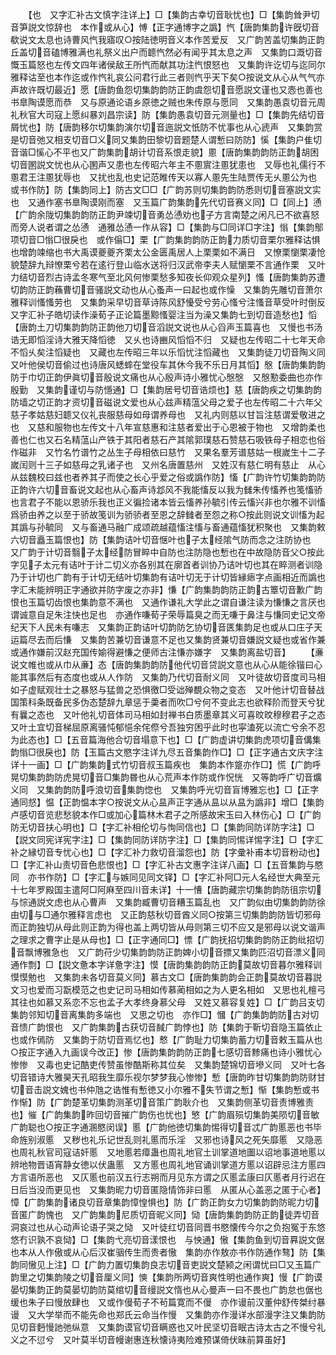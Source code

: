 <!-- { "loadSidebar": true } -->
　　【也　又字汇补古文慎字注详上】□【集韵古幸切音耿忧也】□【集韵耸尹切音笋説文惊辞也　本作或从心】愽【正字通博字之譌】忾【唐韵集韵许旣切音欷说文太息也诗曹风忾我寤叹○按陆徳明音义本作苦爱反　又广韵苦盖切集韵正韵丘盖切音磕博雅满也礼祭义出户而聼忾然必有闻乎其太息之声　又集韵口溉切音慨玉篇怒也左传文四年诸侯敌王所忾而献其功注忾恨怒也　又集韵许讫切与迄同尔雅释诂至也本作迄或作忾礼哀公问君行此三者则忾乎天下矣○按说文从心从气气亦声故许既切最近】愿【唐韵鱼怨切集韵韵防正韵虞怨切音愿説文谨也又悫也善也书臯陶谟愿而恭　又与原通论语乡原徳之贼也朱传原与愿同　又集韵愚袁切音元周礼秋官大司寇上愿纠暴刘昌宗读】防【集韵愚袁切音元测量也】□【集韵先结切音屑忧也】防【唐韵移尔切集韵演尔切音迤説文忯防不忧事也从心虒声　又集韵赏是切音弛又相支切音□义同又集韵田黎切音题楚人谓慙曰防防】慀【集韵户隹切音谐□慀心不平也又广韵集韵胡计切音系恨走貌】慁【唐韵集韵韵防正韵胡困切音圂説文忧也从心圂声又患也左传昭六年主不慁賔注慁犹患也　又辱也礼儒行不慁君王注慁犹辱也　又扰也乱也史记范睢传天以寡人慁先生陆贾传无乆慁公为也　或书作防】防【集韵同上】防古文□□【广韵苏则切集韵韵防悉则切音塞説文实也　又通作塞书臯陶谟刚而塞　又玉篇广韵集韵先代切音赛义同】□【同上】慂【广韵余陇切集韵韵防正韵尹竦切音勇怂慂劝也子方言南楚之闲凡已不欲喜怒而旁人说者谓之怂慂　通雅怂慂一作从容】□【集韵与□同详□字注】慃【集韵鄥项切音□慃□很戾也　或作傟□】栗【广韵集韵韵防正韵力质切音栗尔雅释诂惧也增韵竦缩也书大禹谟夔夔齐栗太公金匮禹居人上栗栗如不满日　又憭栗懰栗凄怆貌楚辞九辩憭栗兮若在逺行登山临水送将归汉武帝李夫人赋懰栗不言通作栗　又叶力结切音烈古诗孟冬寒气至北风何惨栗愁多知夜长仰观众星列】慅【唐韵集韵苏遭切韵防正韵蘓曹切音骚説文动也从心蚤声一曰起也或作懆　又集韵先雕切音萧尔雅释训慅慅劳也　又集韵采早切音草诗陈风舒懮受兮劳心慅兮注慅音草受叶时倒反　又字汇补子皓切读作澡荀子正论篇墨黥慅婴注当为澡又集韵七到切音造愁也】慆【唐韵土刀切集韵韵防正韵他刀切音滔説文说也从心舀声玉篇喜也　又慢也书汤诰无即慆淫诗大雅天降慆徳　又乆也诗豳风慆慆不归　又疑也左传昭二十七年天命不慆乆矣注慆疑也　又藏也左传昭三年以乐慆忧注慆藏也　又集韵徒刀切音陶义同　又叶他侯切音偷过也诗唐风蟋蟀在堂役车其休今我不乐日月其慆】慇【唐韵集韵韵防于巾切正韵伊眞切音殷说文痛也从心殷声诗小雅忧心慇慇　又慇懃委曲也亦作殷勤　又集韵谨切与防懚通】□【集韵居号切音诰烦也】慈【唐韵疾之切集韵韵防墙之切正韵才资切音磁说文爱也从心兹声精蕰父母之爱子也左传昭二十六年父慈子孝姑慈妇聼又仪礼丧服慈母如母谓养母也　又礼内则慈以甘旨注慈谓爱敬进之也　又慈和服物也左传文十八年宣慈惠和注慈者爱出于心恩被于物也　又增韵柔也善也仁也又石名精蕰山产铁于其阳者慈石产其隂郭璞慈石赞慈石吸铁母子相恋也俗作磁非　又竹名竹谱竹之丛生子母相依曰慈竹　又果名羣芳谱慈姑一根嵗生十二子嵗闰则十三子如慈母之乳诸子也　又州名唐置慈州　又姓汉有慈仁明有慈止　从心从兹魏校曰兹也者养其子而使之长心乎爱之俗或譌作防】慉【广韵许竹切集韵韵防正韵许六切音畜说文起也从心畜声诗邶风不我能慉反以我为雠朱传慉养也笺慉骄也言君子不能以恩骄乐我也正义徧捡诸本皆云慉养孙毓引传云慉兴非也尔雅不训慉爲骄由养之以至于骄故笺训为骄骄者至恩之辞雠者至怨之称○按此则说文训慉为起其譌与孙毓同　又与畜通马融广成颂疏越蕴慉注慉与畜通蕴慉犹积聚也　又集韵敕六切音矗玉篇恨也】防【集韵诘叶切音惬叶也子太经隂气防而念之注防协也　又广韵于计切音翳子太经防冒睟中自防也注防隐也慙也在中故隐防音父○按此字见子太元有诘叶于计二切义亦各别其在廓首者训协乃诘叶切也其在睟测者训隐乃于计切也广韵有于计切无结叶切集韵有诘叶切无于计切皆縁瘱字点画相近而譌也字汇未能辨明正字通欲并防字废之亦非】慊【广韵集韵韵防正韵古簟切音歉广韵恨也玉篇切齿恨也集韵意不满也　又通作谦礼大学此之谓自谦注读为慊慊之言厌也谓诚意自足朱注快也足也　亦通作嗛荀子荣辱篇臭之而无嗛于鼻注与慊同史记文帝纪天下人民未有嗛志　又集韵正韵诘叶切韵防乞协切音匧集韵足也或从口庄子天运篇尽去而后慊　又集韵苦兼切音谦意不足也又集韵贤兼切音嫌説文疑也或省作兼或通作嫌前汉赵充国传媮得避慊之便师古注慊亦嫌字　又集韵离盐切音】
　　【亷说文帷也或从巾从亷】态【唐韵集韵韵防他代切音贷説文意也从心从能徐锴曰心能其事然后有态度也或从人作防　又集韵乃代切音耐义同　又叶徒故切音度司马相如子虚赋观壮士之暴怒与猛兽之恐惧徼□受诎殚覩众物之变态　又叶他计切音替战国策科条既备民多伪态楚辞九章惩于羮者而吹□兮何不变此志也欲释阶而登天兮犹有曩之态也　又叶他礼切音体司马相如封禅书白质墨章其义可喜旼旼穆穆君子之态　又叶土宜切音梯屈原离骚忳郁悒余侘傺兮吾独穷困乎此时也寜溘死以流亡兮余不忍为此态也】□【五音篇海他合切音塌意下也】□【广韵虚讲切集韵虎项切音傋集韵慃□很戾也】防【玉篇古文愍字注详九尽五音集韵作□】□【正字通古文庆字注详十一画】□【广韵集韵式竹切音叔玉篇疾也　集韵本作跾亦作□】慌【广韵呼晃切集韵韵防虎晃切音□集韵昬也从心荒声本作防或作怳恍　又等韵呼广切音爌义同　又集韵韵防呼浪切音集韵惚也　又集韵呼光切音盲博雅忘也】□【正字通同惄】愠【正韵愠本字○按说文从心昷声正字通从昷以从昷为譌非】增□【集韵卢感切音览悲愁貌本作□或加心篇林木君子之所感故宋玉曰入林伤心】□【广韵防无切音扶心明也】□【字汇补相伦切与恂同信也】□【集韵同防详防字注】□【説文同宪详宪字注】□【集韵同防详防字注】□【集韵同惕详惕字注】□【字汇补之縁切音专忧心也】□【字汇补力救切音溜怨也】防【字彚补甫本切音粉动也】□【字汇补山责切音色悲恨也】□【字汇补古文惠字注详八画】□【五音集韵与愍同　亦书作防】□【字汇与嫉同见同文铎】□【字汇补阿□元人名经世大典至元十七年罗殿国主遣阿□阿麻至四川音未详】十一慒【唐韵藏宗切集韵韵防徂宗切与悰通説文虑也从心曹声　又集韵臧曹切音糟玉篇乱也　又广韵似由切集韵韵防徐由切与□通尔雅释言虑也　又正韵慈秋切音酋义同○按第三切集韵韵防皆切邪母而正韵独切从母此则正韵为得也盖上两切皆从母则第三切不应又是邪母以说文谐声之理求之曹字止是从母也】□【正字通同□】慓【广韵抚招切集韵韵防正韵纰招切音飘博雅急也　又广韵苻少切集韵韵防正韵婢小切音摽又集韵匹沼切音漂义同　通作剽】□【説文惫本字详惫字注】慔【唐韵集韵韵防正韵莫故切音暮尔雅释训慔慔勉也　又集韵未各切音莫义同】慕古文□【唐韵集韵韵会正韵莫故切音暮説文习也爱而习翫模范之也史记司马相如传慕蔺相如之为人更名相如　又思也礼檀弓其往也如慕又系恋不忘也孟子大孝终身慕父母　又姓又慕容复姓】□【广韵吕支切集韵邻知切音离集韵多端也　又思之切也　亦作□】慖【广韵集韵韵防古对切音愦广韵恨也　又广韵集韵古获切音馘广韵悖也】防【集韵于靳切音隐玉篇依止也或作傿防　又集韵于防切音焉忆也】慗【广韵耻力切集韵蓄力切音敕玉篇从也○按正字通入九画误今改正】惨【唐韵集韵韵防正韵七感切音黪痛也诗小雅忧心惨惨　又毒也史记酷吏传赞虽惨酷斯称其位矣　又集韵楚锦切音墋义同　又叶七各切音错诗大雅昊天孔昭我生靡乐视尔梦梦我心惨惨】慙【唐韵昨甘切集韵韵防财甘切音击説文媿也书仲虺之诰惟有慙徳又小尔雅不失节谓之慙】惭【集韵慙或书作惭】防【广韵楚革切集韵测革切音策广韵耿介也　又集韵侧革切音责博雅责也】慛【广韵集韵昨回切音摧广韵伤也忧也】慜【广韵眉殒切集韵美陨切音敏广韵聪也○按正字通溷愍闵误】慝【广韵他徳切集韵惕得切音忒广韵慝恶也书毕命旌别淑慝　又秽也礼乐记世乱则礼慝而乐淫　又邪也诗风之死矢靡慝　又隐恶也周礼秋官司寇诘奸慝　又地慝若瘴蛊也周礼地官土训掌道地圗以诏地事道地慝以辨地物晋语宵静女徳以伏蛊慝　又方慝也周礼地官诵训掌道方慝以诏辟忌注方慝四方言语所恶也　又仄慝也前汉五行志朔而月见东方谓之仄慝孟康曰仄慝者月行迟在日后当没而更见也　又集韵昵力切音匿隐情饰非曰慝　从匿从心盖恶之匿于心者】慞【广韵集韵诸良切音章集韵慞惶惧也】防【广韵正韵女力切集韵韵防昵力切音匿广韵愧也　又广韵集韵尼质切音昵义同】恸【唐韵集韵韵防正韵徒弄切音洞哀过也从心动声论语子哭之恸　又叶徒红切音同晋书愍懐传今尔之负抱冤于东悠悠冇识孰不哀恸】□【集韵弋亮切音漾恨也　与怏通】慠【集韵鱼到切音奡説文倨也本从人作傲或从心后汉崔骃传生而贵者慠　集韵亦作敖亦书作防通作骜】防【集韵同慠见上注】□【广韵力置切集韵良志切音吏説文楚颍之闲谓忧曰□又玉篇广韵里之切集韵陵之切音厘义同】慡【集韵所两切音爽性明也通作爽】慢【广韵谟晏切集韵正韵莫晏切韵防莫绾切音缦説文惰也从心曼声一曰不畏也广韵怠也倨也缓也朱子曰慢放肆也　又或作僈荀子不茍篇寛而不僈　亦作谩前汉董仲舒传桀纣暴谩　又大学举而不能先命也郑氏云命当作慢　又集韵亦作漫详水部漫字注又集韵防见切音麪慢訑弛纵意　又集韵谟官切音瞒惑也又叶民坚切音眠古诗太古之不慢兮礼义之不愆兮　又叶莫半切音幔谢惠连秋懐诗夷险难预谋倚伏昧前算虽好】
